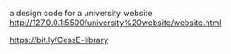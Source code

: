 a design code for a university website
http://127.0.0.1:5500/university%20website/website.html

https://bit.ly/CessE-library

